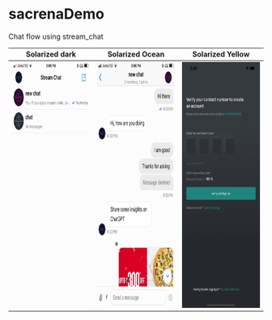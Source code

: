 # sacrenaDemo
Chat flow using stream_chat

Solarized dark              |  Solarized Ocean          | Solarized Yellow
:--------------------------:|:-------------------------:|:--------------------------:|
<kbd><img src="https://github.com/labheshdudi/sacrenaDemo/blob/main/IMG_8942.PNG" width="225" height="487"><kbd>|<kbd><img src="https://github.com/labheshdudi/sacrenaDemo/blob/main/IMG_8943.PNG" width="225" height="487"></kbd>|<kbd><img src="https://github.com/ldudi/Advanced-UI/blob/master/screen/c.png" width="225" height="487"></kbd>
